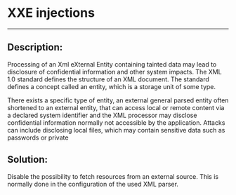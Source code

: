 # XXE injections
-------

## Description:

Processing of an Xml eXternal Entity containing tainted data may lead to disclosure of
confidential information and other system impacts.
The XML 1.0 standard defines the structure of an XML document.
The standard defines a concept called an entity, which is a storage unit of some type.

There exists a specific type of entity, an external general parsed entity often shortened
to an external entity, that can access local or remote content via a declared system
identifier and the XML processor may disclose confidential information normally not
accessible by the application. Attacks can include disclosing local files, which may
contain sensitive data such as passwords or private


## Solution:

Disable the possibility to fetch resources from an external source.
This is normally done in the configuration of the used XML parser.

